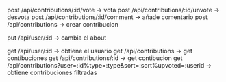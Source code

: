 post /api/contributions/:id/vote -> vota
post /api/contributions/:id/unvote -> desvota 
post /api/contributions/:id/comment -> añade comentario
post /api/contributions -> crear contribucion

put /api/user/:id -> cambia el about

get /api/user/:id -> obtiene el usuario
get /api/contributions -> get contibuciones
get /api/contributions/:id -> get contibucion
get /api/contributions?user=:id%type=:type&sort=:sort%upvoted=:userid -> obtiene contribuciones filtradas



